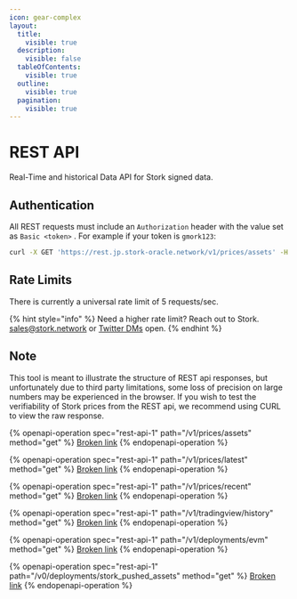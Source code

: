 ```yaml
---
icon: gear-complex
layout:
  title:
    visible: true
  description:
    visible: false
  tableOfContents:
    visible: true
  outline:
    visible: true
  pagination:
    visible: true
---
```


# REST API

Real-Time and historical Data API for Stork signed data.

## Authentication

All REST requests must include an `Authorization` header with the value set as `Basic <token>` . For example if your token is `gmork123`:

```bash
curl -X GET 'https://rest.jp.stork-oracle.network/v1/prices/assets' -H "Authorization: Basic gmork123"
```

## Rate Limits

There is currently a universal rate limit of 5 requests/sec.

{% hint style="info" %}
Need a higher rate limit? Reach out to Stork.  [sales@stork.network](mailto:sales@stork.network) or [Twitter DMs](https://x.com/storkoracle) open.
{% endhint %}

## Note

This tool is meant to illustrate the structure of REST api responses, but unfortunately due to third party limitations, some loss of precision on large numbers may be experienced in the browser. If you wish to test the verifiability of Stork prices from the REST api, we recommend using CURL to view the raw response.

{% openapi-operation spec="rest-api-1" path="/v1/prices/assets" method="get" %}
[Broken link](broken-reference)
{% endopenapi-operation %}

{% openapi-operation spec="rest-api-1" path="/v1/prices/latest" method="get" %}
[Broken link](broken-reference)
{% endopenapi-operation %}

{% openapi-operation spec="rest-api-1" path="/v1/prices/recent" method="get" %}
[Broken link](broken-reference)
{% endopenapi-operation %}

{% openapi-operation spec="rest-api-1" path="/v1/tradingview/history" method="get" %}
[Broken link](broken-reference)
{% endopenapi-operation %}

{% openapi-operation spec="rest-api-1" path="/v1/deployments/evm" method="get" %}
[Broken link](broken-reference)
{% endopenapi-operation %}

{% openapi-operation spec="rest-api-1" path="/v0/deployments/stork_pushed_assets" method="get" %}
[Broken link](broken-reference)
{% endopenapi-operation %}
